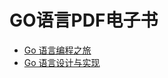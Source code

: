 # GO语言PDF电子书

- [Go 语言编程之旅](https://golang2.eddycjy.com/posts/ch1/01-simple-flag/)
- [Go 语言设计与实现](https://draveness.me/golang/)